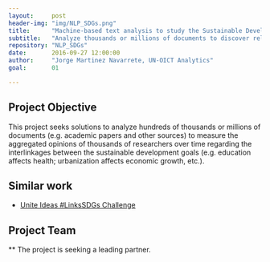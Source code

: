```yaml
---
layout:     post
header-img: "img/NLP_SDGs.png"
title:      "Machine-based text analysis to study the Sustainable Development Goals"
subtitle:   "Analyze thousands or millions of documents to discover relationships between the SDGs"
repository: "NLP_SDGs"
date:       2016-09-27 12:00:00
author:     "Jorge Martinez Navarrete, UN-OICT Analytics"
goal:		01

---
```

Project Objective
--------------

This project seeks solutions to analyze hundreds of thousands or millions of documents (e.g. academic papers and other sources) to measure the aggregated opinions of thousands of researchers over time regarding the interlinkages between the sustainable development goals (e.g. education affects health; urbanization affects economic growth, etc.). 

Similar work
------------

- [Unite Ideas #LinksSDGs Challenge](https://unite.un.org/ideas/content/linkssdgs-natural-language-processing-and-data-visualization-challenge)


Project Team
------------


** The project is seeking a leading partner.
